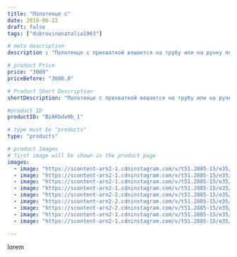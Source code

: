 ```yaml
---
title: "Полотенце с"
date: 2019-06-22
draft: false
tags: ["dubrovinanatalia1963"]

# meta description
description : "Полотенце с прихваткой вешается на трубу или на ручку печки"

# product Price
price: "3000"
priceBefore: "3600.0"

# Product Short Description
shortDescription: "Полотенце с прихваткой вешается на трубу или на ручку печки"

#product ID
productID: "BzAKbdvHb_1"

# type must be "products"
type: "products"

# product Images
# first image will be shown in the product page
images:
  - image: "https://scontent-arn2-1.cdninstagram.com/v/t51.2885-15/e35/62018994_444001789722458_1419606561791039493_n.jpg?se=7&tp=1&_nc_ht=scontent-arn2-1.cdninstagram.com&_nc_cat=102&_nc_ohc=X3-ozeVgfSoAX89NnBI&ccb=7-4&oh=9ffd77e07e11626734aa5def01d61e40&oe=6082110C&ig_cache_key=MjA3MTcwMTY5MzQwNzE4NzY3Mw%3D%3D.2-ccb7-4"
  - image: "https://scontent-arn2-1.cdninstagram.com/v/t51.2885-15/e35/62116336_427214357875912_5647392325092930757_n.jpg?se=7&tp=1&_nc_ht=scontent-arn2-1.cdninstagram.com&_nc_cat=104&_nc_ohc=7AvMxVgVIHkAX_WMJd4&ccb=7-4&oh=d75084263b84e99e6214d3b9eb1717ed&oe=60843BDB&ig_cache_key=MjA3MTcwMTY5MzM4MjE4MTcyMw%3D%3D.2-ccb7-4"
  - image: "https://scontent-arn2-1.cdninstagram.com/v/t51.2885-15/e35/62492902_858870584506060_238368010203852780_n.jpg?se=7&tp=1&_nc_ht=scontent-arn2-1.cdninstagram.com&_nc_cat=104&_nc_ohc=9uUf-K1mblgAX-hoDGo&ccb=7-4&oh=908e4c28e045c8ae618315a9eea2c764&oe=6084C359&ig_cache_key=MjA3MTcwMTY5MzM2NTM4MDcyOQ%3D%3D.2-ccb7-4"
  - image: "https://scontent-arn2-1.cdninstagram.com/v/t51.2885-15/e35/62485682_2258214044491867_2675928713248399354_n.jpg?se=7&tp=1&_nc_ht=scontent-arn2-1.cdninstagram.com&_nc_cat=107&_nc_ohc=OHr6vP0rYvsAX_BYI2f&ccb=7-4&oh=cc83697b061df2c0296a2b23cb3063d5&oe=60829929&ig_cache_key=MjA3MTcwMTY5MzM2NTM1MjQzOA%3D%3D.2-ccb7-4"
  - image: "https://scontent-arn2-2.cdninstagram.com/v/t51.2885-15/e35/65227442_2469189116434992_2707889995826350364_n.jpg?se=7&tp=1&_nc_ht=scontent-arn2-2.cdninstagram.com&_nc_cat=100&_nc_ohc=erKZhSpRac4AX_mwBMq&ccb=7-4&oh=a1959742a37cd5b6a624e2cc6e246081&oe=60841520&ig_cache_key=MjA3MTcwMTY5MzM4MjAwNzc2Ng%3D%3D.2-ccb7-4"
  - image: "https://scontent-arn2-2.cdninstagram.com/v/t51.2885-15/e35/62268279_2036192016485904_7348467094185234072_n.jpg?se=7&tp=1&_nc_ht=scontent-arn2-2.cdninstagram.com&_nc_cat=100&_nc_ohc=a4bd9PZul4oAX9wFSem&ccb=7-4&oh=2c3bf1155de06d26ef36d6ba68c0a29a&oe=6082095B&ig_cache_key=MjA3MTcwMTY5MzM3MzczMzY1Nw%3D%3D.2-ccb7-4"
  - image: "https://scontent-arn2-2.cdninstagram.com/v/t51.2885-15/e35/65142776_150956599402085_8407005927941475598_n.jpg?se=7&tp=1&_nc_ht=scontent-arn2-2.cdninstagram.com&_nc_cat=105&_nc_ohc=60AxU8PR2CkAX9YDXOw&ccb=7-4&oh=aba91938aecebea1329b1386cb35bdaf&oe=6082189E&ig_cache_key=MjA3MTcwMTY5MzM5MDQ5Mjc3OQ%3D%3D.2-ccb7-4"
  - image: "https://scontent-arn2-1.cdninstagram.com/v/t51.2885-15/e35/61841478_925978704414974_4249148439637349880_n.jpg?se=7&tp=1&_nc_ht=scontent-arn2-1.cdninstagram.com&_nc_cat=102&_nc_ohc=AbYpRhCRE_8AX9l8wev&ccb=7-4&oh=7e77afbcd4e08b5c4179e0fd75e5af5a&oe=60831D03&ig_cache_key=MjA3MTcwMTY5MzQwNzI0Njc4OQ%3D%3D.2-ccb7-4"
  - image: "https://scontent-arn2-1.cdninstagram.com/v/t51.2885-15/e35/62225538_148712026283695_1622464860775873273_n.jpg?se=7&tp=1&_nc_ht=scontent-arn2-1.cdninstagram.com&_nc_cat=107&_nc_ohc=xnRrpprlFQcAX_yFds6&ccb=7-4&oh=78bd07a801d7a9ff795f01173629975d&oe=6083B080&ig_cache_key=MjA3MTcwMTY5MzM0ODQ4MzE2OQ%3D%3D.2-ccb7-4"

---
```

lorem

